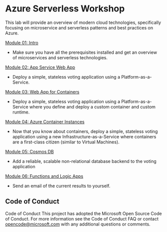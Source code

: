 # Azure Serverless Workshop

This lab will provide an overview of modern cloud technologies, specifically focusing on microservice and serverless patterns and best practices on Azure. 

[Module 01: Intro](01_intro/README.md)
- Make sure you have all the prerequisites installed and get an overview of microservices and serverless technologies.

[Module 02: App Service Web App](02_app-service/README.md)
- Deploy a simple, stateless voting application using a Platform-as-a-Service.

[Module 03: Web App for Containers](03_web-app-for-containers/README.md)
- Deploy a simple, stateless voting application using a Platform-as-a-Service where you define and deploy a custom container and custom runtime.

[Module 04: Azure Container Instances](04_azure-container-instances/README.md)
- Now that you know about containers, deploy a simple, stateless voting application using a new Infrastructure-as-a-Service where containers are a first-class citizen (similar to Virtual Machines).

[Module 05: Cosmos DB](05_cosmosdb-to-aci/README.md)
- Add a reliable, scalable non-relational database backend to the voting application

[Module 06: Functions and Logic Apps](06_functions/README.md)
- Send an email of the current results to yourself. 

## Code of Conduct
Code of Conduct This project has adopted the Microsoft Open Source Code of Conduct. For more information see the Code of Conduct FAQ or contact [opencode@microsoft.com](mailto:opencode@microsoft.com) with any additional questions or comments.